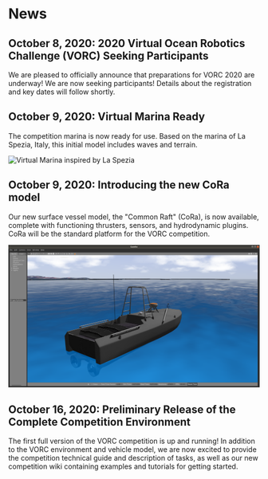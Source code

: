 # News

## October 8, 2020: 2020 Virtual Ocean Robotics Challenge (VORC) Seeking Participants

We are pleased to officially announce that preparations for VORC 2020 are underway!
We are now seeking participants! Details about the registration and key dates
will follow shortly.

## October 9, 2020: Virtual Marina Ready 

The competition marina is now ready for use. Based on the marina of La Spezia, Italy, 
this initial model includes waves and terrain.

 ![Virtual Marina inspired by La Spezia](/pictures/venue/marina.png)

## October 9, 2020: Introducing the new CoRa model

Our new surface vessel model, the "Common Raft" (CoRa), is now available, complete with 
functioning thrusters, sensors, and hydrodynamic plugins. CoRa will be the standard platform
for the VORC competition.

![Common Raft (CoRa)](/pictures/platform/CoRa_back.png)

## October 16, 2020: Preliminary Release of the Complete Competition Environment 

The first full version of the VORC competition is up and running! In addition to the
VORC environment and vehicle model, we are now excited to provide the competition
technical guide and description of tasks, as well as our new competition wiki containing 
examples and tutorials for getting started.



<!--
## <DATE>: Registration Live
Registration for VORC 2020 is now open. To register, please follow the instructions
available [here](). All registrations must be received by <DATE>. 
-->

<!--
## <DATE>: Platform Available 
The simulation platform for VORC 2020 has been released! Source code, documentation
and tutorials are available at the [Vorc Github Repository](https://github.com/osrf/vorc).
-->

<!--
Think about a few updates that we can mention: platform available,
location available.
-->
